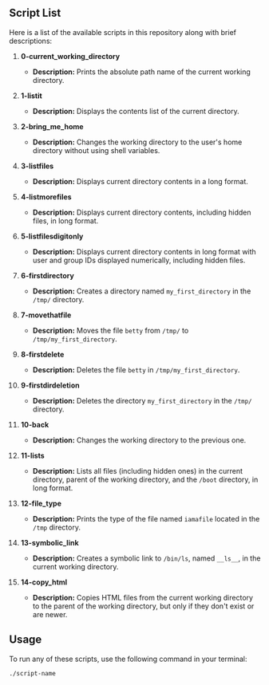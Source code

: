 ## Script List

Here is a list of the available scripts in this repository along with brief descriptions:

1. **0-current_working_directory**
   - **Description:** Prints the absolute path name of the current working directory.

2. **1-listit**
   - **Description:** Displays the contents list of the current directory.

3. **2-bring_me_home**
   - **Description:** Changes the working directory to the user's home directory without using shell variables.

4. **3-listfiles**
   - **Description:** Displays current directory contents in a long format.

5. **4-listmorefiles**
   - **Description:** Displays current directory contents, including hidden files, in long format.

6. **5-listfilesdigitonly**
   - **Description:** Displays current directory contents in long format with user and group IDs displayed numerically, including hidden files.

7. **6-firstdirectory**
   - **Description:** Creates a directory named `my_first_directory` in the `/tmp/` directory.

8. **7-movethatfile**
   - **Description:** Moves the file `betty` from `/tmp/` to `/tmp/my_first_directory`.

9. **8-firstdelete**
   - **Description:** Deletes the file `betty` in `/tmp/my_first_directory`.

10. **9-firstdirdeletion**
    - **Description:** Deletes the directory `my_first_directory` in the `/tmp/` directory.

11. **10-back**
    - **Description:** Changes the working directory to the previous one.

12. **11-lists**
    - **Description:** Lists all files (including hidden ones) in the current directory, parent of the working directory, and the `/boot` directory, in long format.

13. **12-file_type**
    - **Description:** Prints the type of the file named `iamafile` located in the `/tmp` directory.

14. **13-symbolic_link**
    - **Description:** Creates a symbolic link to `/bin/ls`, named `__ls__`, in the current working directory.

15. **14-copy_html**
    - **Description:** Copies HTML files from the current working directory to the parent of the working directory, but only if they don't exist or are newer.

## Usage

To run any of these scripts, use the following command in your terminal:

```bash
./script-name
